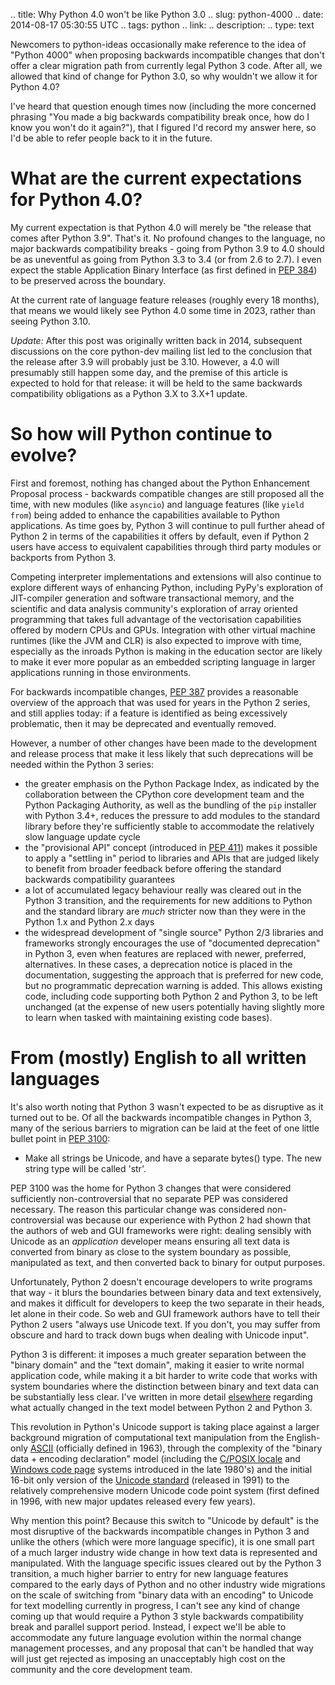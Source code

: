 .. title: Why Python 4.0 won't be like Python 3.0
.. slug: python-4000
.. date: 2014-08-17 05:30:55 UTC
.. tags: python
.. link: 
.. description: 
.. type: text

Newcomers to python-ideas occasionally make reference to the idea of
"Python 4000" when proposing backwards incompatible changes that don't
offer a clear migration path from currently legal Python 3 code. After all,
we allowed that kind of change for Python 3.0, so why wouldn't we allow it
for Python 4.0?

I've heard that question enough times now (including the more concerned
phrasing "You made a big backwards compatibility break once, how do I know
you won't do it again?"), that I figured I'd record my answer here, so I'd
be able to refer people back to it in the future.

# What are the current expectations for Python 4.0?

My current expectation is that Python 4.0 will merely be "the release that
comes after Python 3.9". That's it. No profound changes to the language,
no major backwards compatibility breaks - going from Python 3.9 to 4.0
should be as uneventful as going from Python 3.3 to 3.4 (or from 2.6 to 2.7).
I even expect the stable Application Binary Interface (as first defined in
[PEP 384](http://www.python.org/dev/peps/pep-0384/)) to be preserved across
the boundary.

At the current rate of language feature releases (roughly every 18 months),
that means we would likely see Python 4.0 some time in 2023, rather than
seeing Python 3.10.

*Update:* After this post was originally written back in 2014, subsequent
discussions on the core python-dev mailing list led to the conclusion
that the release after 3.9 will probably just be 3.10. However, a 4.0
will presumably still happen some day, and the premise of this article
is expected to hold for that release: it will be held to the same backwards
compatibility obligations as a Python 3.X to 3.X+1 update.

# So how will Python continue to evolve?

First and foremost, nothing has changed about the Python Enhancement Proposal
process - backwards compatible changes are still proposed all the time, with
new modules (like `asyncio`) and language features (like `yield from`) being
added to enhance the capabilities available to Python applications. As time
goes by, Python 3 will continue to pull further ahead of Python 2 in terms
of the capabilities it offers by default, even if Python 2 users have access
to equivalent capabilities through third party modules or backports from
Python 3.

Competing interpreter implementations and extensions will also continue to
explore different ways of enhancing Python, including PyPy's exploration of
JIT-compiler generation and software transactional memory, and the
scientific and data analysis community's exploration of array oriented
programming that takes full advantage of the vectorisation capabilities
offered by modern CPUs and GPUs. Integration with other virtual machine
runtimes (like the JVM and CLR) is also expected to improve with time,
especially as the inroads Python is making in the education sector are likely
to make it ever more popular as an embedded scripting language in larger
applications running in those environments.

For backwards incompatible changes,
[PEP 387](http://www.python.org/dev/peps/pep-0387/) provides a reasonable
overview of the approach that was used for years in the Python 2 series, and
still applies today: if a feature is identified as being excessively
problematic, then it may be deprecated and eventually removed.

However, a number of other changes have been made to the development and
release process that make it less likely that such deprecations will be
needed within the Python 3 series:

* the greater emphasis on the Python Package Index, as indicated by the
  collaboration between the CPython core development team and the Python
  Packaging Authority, as well as the bundling of the `pip` installer with
  Python 3.4+, reduces the pressure to add modules to the standard library
  before they're sufficiently stable to accommodate the relatively slow
  language update cycle
* the "provisional API" concept (introduced in
  [PEP 411](http://www.python.org/dev/peps/pep-0411/)) makes it possible to
  apply a "settling in" period to libraries and APIs that are judged likely
  to benefit from broader feedback before offering the standard backwards
  compatibility guarantees
* a lot of accumulated legacy behaviour really was cleared out in the Python
  3 transition, and the requirements for new additions to Python and the
  standard library are *much* stricter now than they were in the Python 1.x
  and Python 2.x days
* the widespread development of "single source" Python 2/3 libraries and
  frameworks strongly encourages the use of "documented deprecation" in
  Python 3, even when features are replaced with newer, preferred,
  alternatives. In these cases, a deprecation notice is placed in the
  documentation, suggesting the approach that is preferred for new code,
  but no programmatic deprecation warning is added. This allows existing
  code, including code supporting both Python 2 and Python 3, to be left
  unchanged (at the expense of new users potentially having slightly more
  to learn when tasked with maintaining existing code bases).

# From (mostly) English to all written languages

It's also worth noting that Python 3 wasn't expected to be as disruptive as
it turned out to be. Of all the backwards incompatible changes in Python 3,
many of the serious barriers to migration can be laid at the feet of one
little bullet point in
[PEP 3100](http://www.python.org/dev/peps/pep-3100/#atomic-types):

* Make all strings be Unicode, and have a separate bytes() type. The new
  string type will be called 'str'.

PEP 3100 was the home for Python 3 changes that were considered sufficiently
non-controversial that no separate PEP was considered necessary. The reason
this particular change was considered non-controversial was because our
experience with Python 2 had shown that the authors of web and GUI frameworks
were right: dealing sensibly with Unicode as an *application* developer
means ensuring all text data is converted from binary as close to the system
boundary as possible, manipulated as text, and then converted back to binary
for output purposes.

Unfortunately, Python 2 doesn't encourage developers to write programs that
way - it blurs the boundaries between binary data and text extensively, and
makes it difficult for developers to keep the two separate in their heads,
let alone in their code. So web and GUI framework authors have to tell their
Python 2 users "always use Unicode text. If you don't, you may suffer from
obscure and hard to track down bugs when dealing with Unicode input".

Python 3 is different: it imposes a much greater separation between the
"binary domain" and the "text domain", making it easier to write normal
application code, while making it a bit harder to write code that works
with system boundaries where the distinction between binary and text data
can be substantially less clear. I've written in more detail
[elsewhere](http://python-notes.curiousefficiency.org/en/latest/python3/questions_and_answers.html#what-actually-changed-in-the-text-model-between-python-2-and-python-3)
regarding what actually changed in the text model between Python 2 and
Python 3.

This revolution in Python's Unicode support is taking place against a larger
background migration of computational text manipulation from the English-only
[ASCII](https://en.wikipedia.org/wiki/ASCII) (officially defined in 1963),
through the complexity of the "binary data + encoding declaration" model
(including the [C/POSIX locale](https://en.wikipedia.org/wiki/Locale) and
[Windows code page](https://en.wikipedia.org/wiki/Windows_code_page)
systems introduced in the late 1980's) and the initial 16-bit only
version of the [Unicode standard](https://en.wikipedia.org/wiki/Unicode)
(released in 1991) to the relatively comprehensive modern Unicode code point
system (first defined in 1996, with new major updates released every few years).

Why mention this point? Because this switch to "Unicode by default" is the
most disruptive of the backwards incompatible changes in Python 3 and unlike
the others (which were more language specific), it is one small part of a
much larger industry wide change in how text data is represented and
manipulated. With the language specific issues cleared out by the Python 3
transition, a much higher barrier to entry for new language features compared
to the early days of Python and no other industry wide migrations on the
scale of switching from "binary data with an encoding" to Unicode for text
modelling currently in progress, I can't see any kind of change coming up
that would require a Python 3 style backwards compatibility break and
parallel support period. Instead, I expect we'll be able to accommodate any
future language evolution within the normal change management processes, and
any proposal that can't be handled that way will just get rejected as
imposing an unacceptably high cost on the community and the core development
team.
